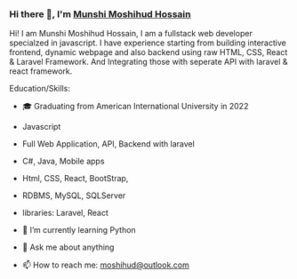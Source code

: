 ### Hi there 👋, I'm [Munshi Moshihud Hossain](https://github.com/moshihud)

Hi! I am Munshi Moshihud Hossain, I am a fullstack web developer specialzed in javascript. I have experience starting from building interactive frontend, dynamic webpage and also backend using raw HTML, CSS, React & Laravel Framework. And Integrating those with seperate API with laravel & react framework.

Education/Skills:

- 🎓 Graduating from American International University in 2022
-  Javascript 
-  Full Web Application, API, Backend with laravel
-  C#, Java, Mobile apps
-  Html, CSS, React, BootStrap, 
-  RDBMS, MySQL, SQLServer
-  libraries: Laravel, React


- 🌱 I’m currently learning Python
- 💬 Ask me about anything
- 📫 How to reach me: moshihud@outlook.com
<!--
**moshihud/moshihud** is a ✨ _special_ ✨ repository because its `README.md` (this file) appears on your GitHub profile.

Here are some ideas to get you started:

- 🔭 I’m currently working on ...
- 🌱 I’m currently learning Laravel
- 👯 I’m looking to collaborate on ...
- 🤔 I’m looking for help with ...
- 💬 Ask me about ...
- 📫 How to reach me: www.facebook.com/mmoshihud.hossain
- 😄 Pronouns: ...
- ⚡ Fun fact: ...
-->
